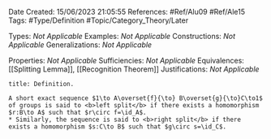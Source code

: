 <div class="topSpace"></div>

Date Created: 15/06/2023 21:05:55
References: #Ref/Alu09 #Ref/Ale15
Tags: #Type/Definition #Topic/Category_Theory/Later

Types: <i>Not Applicable</i>
Examples: <i>Not Applicable</i>
Constructions: <i>Not Applicable</i>
Generalizations: <i>Not Applicable</i>

Properties: <i>Not Applicable</i>
Sufficiencies: <i>Not Applicable</i>
Equivalences: [[Splitting Lemma]], [[Recognition Theorem]]
Justifications: <i>Not Applicable</i>

``` ad-Definition
title: Definition.

A short exact sequence $1\to A\overset{f}{\to} B\overset{g}{\to}C\to1$ of groups is said to <b>left split</b> if there exists a homomorphism $r:B\to A$ such that $r\circ f=\id_A$.
* Similarly, the sequence is said to <b>right split</b> if there exists a homomorphism $s:C\to B$ such that $g\circ s=\id_C$.

```
